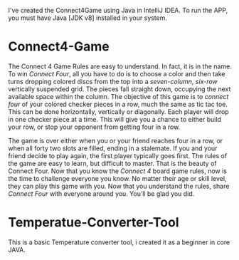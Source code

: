 I've created the Connect4Game using Java in IntelliJ IDEA.
To run the APP, you must have Java [JDK v8] installed in your system.


# Connect4-Game

The Connect 4 Game Rules are easy to understand. In fact, it is in the name.
To win *Connect Four*, all you have to do is to choose a color and then take turns
dropping colored discs from the top into a *seven-column, six-row* vertically suspended grid.
The pieces fall straight down, occupying the next available space within the column.
The objective of this game is to *connect four* of your colored checker pieces in a row,
much the same as tic tac toe. This can be done horizontally, vertically or diagonally.
Each player will drop in one checker piece at a time. This will give you a chance to either build
your row, or stop your opponent from getting four in a row.
                 
The game is over either when you or your friend reaches four in a row,
or when all forty two slots are filled, ending in a stalemate.
If you and your friend decide to play again, the first player typically goes first.
The rules of the game are easy to learn, but difficult to master. That is the beauty of Connect Four.
Now that you know the *Connect 4* board game rules, now is the time to challenge everyone you know.
No matter their age or skill level, they can play this game with you.
Now that you understand the rules, share *Connect Four* with everyone around you.
You’ll be glad you did.
                


# Temperatue-Converter-Tool

This is a basic Temperature converter tool, i created it as a beginner in core JAVA.
